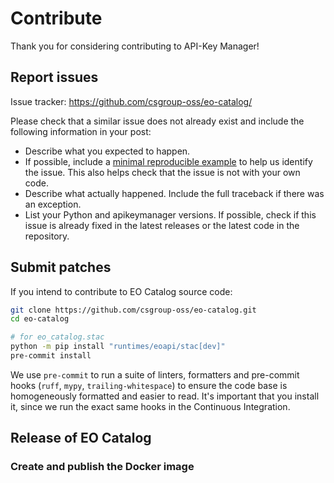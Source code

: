 # Contribute

Thank you for considering contributing to API-Key Manager!

## Report issues

Issue tracker: <https://github.com/csgroup-oss/eo-catalog/>

Please check that a similar issue does not already exist and include the
following information in your post:

- Describe what you expected to happen.
- If possible, include a [minimal reproducible
  example](https://stackoverflow.com/help/minimal-reproducible-example)
  to help us identify the issue. This also helps check that the issue
  is not with your own code.
- Describe what actually happened. Include the full traceback if there
  was an exception.
- List your Python and apikeymanager versions. If possible, check if this
  issue is already fixed in the latest releases or the latest code in
  the repository.

## Submit patches

If you intend to contribute to EO Catalog source code:

```bash
git clone https://github.com/csgroup-oss/eo-catalog.git
cd eo-catalog

# for eo_catalog.stac
python -m pip install "runtimes/eoapi/stac[dev]"
pre-commit install
```

We use `pre-commit` to run a suite of linters, formatters and pre-commit
hooks (`ruff`, `mypy`, `trailing-whitespace`) to ensure the code base is
homogeneously formatted and easier to read. It's important that you
install it, since we run the exact same hooks in the Continuous
Integration.

## Release of EO Catalog

<!-- TODO: explain the process of auto release with semantic release.  -->

### Create and publish the Docker image

<!-- TODO: explain how the docker image is automatically created by CI and available from github registry. -->
